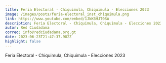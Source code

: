 ```yaml
---
title: Feria Electoral - Chiquimula, Chiquimula - Elecciones 2023
image: /images/posts/feria-electoral_inst_chiquimula.png
link: https://www.youtube.com/embed/1JkKBHJT0SA
description: Feria Electoral - Chiquimula, Chiquimula - Elecciones 2023
autor: Red Ciudadana
correo: info@redciudadana.org.gt
date: 2023-06-23T21:47:37.982Z
highlight: false
---
```

Feria Electoral - Chiquimula, Chiquimula - Elecciones 2023